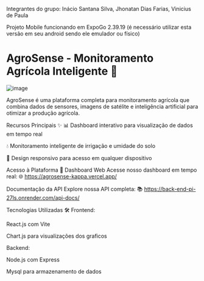 Integrantes do grupo: Inácio Santana Silva, Jhonatan Dias Farias, Vinicius de Paula

Projeto Mobile funcionando em ExpoGo 2.39.19 (é necessário utilizar esta versão em seu android sendo ele emulador ou físico)

<h1>AgroSense - Monitoramento Agrícola Inteligente 🌱</h1>

![image](https://github.com/user-attachments/assets/58b2e78b-80f3-42e2-b10d-6f2c5a654ef1)


AgroSense é uma plataforma completa para monitoramento agrícola que combina dados de sensores, imagens de satélite e inteligência artificial para otimizar a produção agrícola.

Recursos Principais ✨
📊 Dashboard interativo para visualização de dados em tempo real

💧 Monitoramento inteligente de irrigação e umidade do solo

📱 Design responsivo para acesso em qualquer dispositivo

Acesso à Plataforma 🔗
Dashboard Web
Acesse nosso dashboard em tempo real:
🌐 https://agrosense-kappa.vercel.app/

Documentação da API
Explore nossa API completa:
📚 https://back-end-pi-27ls.onrender.com/api-docs/

Tecnologias Utilizadas 🛠️
Frontend:

React.js com Vite

Chart.js para visualizações dos graficos

Backend:

Node.js com Express

Mysql para armazenamento de dados


